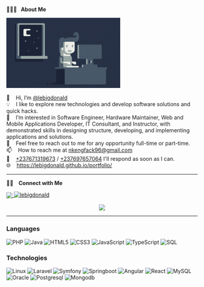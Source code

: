 👨🏻‍💻  <strong>&nbsp;&nbsp;About Me</strong>

<img src="https://raw.githubusercontent.com/AVS1508/AVS1508/master/assets/Night-Coding.gif">
<!--
<p align='center'>
    <img src="https://gidigi.com/cdn/love.gif">
</p>
-->

👋  &nbsp;&nbsp; Hi, I’m <a href="https://github.com/lebigdonald">@lebigdonald</a><br>
💡  &nbsp;&nbsp; I like to explore new technologies and develop software solutions and quick hacks.<br>
👀  &nbsp;&nbsp; I’m interested in Software Engineer, Hardware Maintainer, Web and Mobile Applications Developer, IT Consultant, and Instructor, with demonstrated skills in designing structure, developing, and implementing applications and solutions.<br>
💬  &nbsp;&nbsp; Feel free to reach out to me for any opportunity full-time or part-time.<br>
📫  &nbsp;&nbsp; How to reach me at <a href="mailto:nkengfack96@gmail.com">nkengfack96@gmail.com</a><br>
📱  &nbsp;&nbsp; <a href="tel:+237671319673">+237671319673</a> / <a href="tel:+237697657064">+237697657064</a> I'll respond as soon as I can.<br>
🌐  &nbsp;&nbsp; https://lebigdonald.github.io/portfolio/

<hr>

🤝🏻  <strong>&nbsp;&nbsp; Connect with Me</strong>

<a href="https://github-readme-stats.vercel.app/api?username=lebigdonald&count_private=true&show_icons=true&theme=black-ice">
  <img align="center" src="https://github-readme-stats.vercel.app/api?username=lebigdonald&bg_color=0D1117" />
</a>

<a href="https://github.com/lebigdonald">
	<img src="https://github-readme-streak-stats.herokuapp.com/?user=lebigdonald&theme=black-ice&hide_border=true&stroke=0000&background=0D1117&ring=e05397&fire=e05397&currStreakLabel=e05397&bg_color=30,e96443,904e95&title_color=fff&text_color=fff" alt="lebigdonald" />
</a>

<p align="center">
	<img align="center" src="https://github-readme-stats.vercel.app/api/top-langs/?username=lebigdonald&bg_color=0D1117" />
</p>

<hr>

### Languages

![PHP](https://img.shields.io/badge/-PHP-000?&logo=PHP)
![Java](https://img.shields.io/badge/-Java-000?&logo=Java&logoColor=007396)
![HTML5](https://img.shields.io/badge/-HTML5-000?&logo=HTML5)
![CSS3](https://img.shields.io/badge/-CSS3-000?&logo=CSS3)
![JavaScript](https://img.shields.io/badge/-JS6-000?&logo=JavaScript)
![TypeScript](https://img.shields.io/badge/-TypeScript-000?&logo=TypeScript)
![SQL](https://img.shields.io/badge/-SQL-000?&logo=MySQL)


### Technologies

![Linux](https://img.shields.io/badge/-Linux-000?&logo=Linux)
![Laravel](https://img.shields.io/badge/-Laravel-000?&logo=Laravel)
![Symfony](https://img.shields.io/badge/-Symfony-000?&logo=Symfony)
![Springboot](https://img.shields.io/badge/-Springboot-000?&logo=Springboot)
![Angular](https://img.shields.io/badge/-Angular-000?&logo=Angular)
![React](https://img.shields.io/badge/-React-000?&logo=React)
![MySQL](https://img.shields.io/badge/-MySQL-000?&logo=MySQL)
![Oracle](https://img.shields.io/badge/-Oracle-000?&logo=Oracle)
![Postgresql](https://img.shields.io/badge/-Postgresql-000?&logo=Postgresql)
![Mongodb](https://img.shields.io/badge/-Mongodb-000?&logo=Mongodb)
<!--
<hr>

<b>🔥 Github Streaks</b>
<p align="center">
	<img src="https://github-readme-streak-stats.herokuapp.com/?user=lebigdonald&theme=black-ice&hide_border=true&stroke=0000&background=0D1117&ring=e05397&fire=e05397&currStreakLabel=e05397&bg_color=30,e96443,904e95&title_color=fff&text_color=fff" alt="lebigdonald" />
</p>
-->